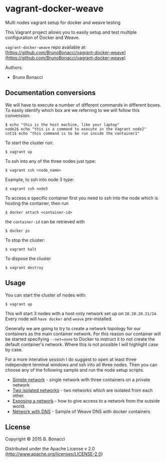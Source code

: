 # vagrant-docker-weave

Multi nodes vagrant setup for docker and weave testing

This Vagrant project allows you to easily setup and test multiple
configuration of Docker and Weave.

`vagrant-docker-weave` repo available at: [https://github.com/BrunoBonacci/vagrant-docker-weave](https://github.com/BrunoBonacci/vagrant-docker-weave)


Authors:

  - Bruno Bonacci

## Documentation conversions

We will have to execute a number of different commands in different boxes.
To easily identify which box are we referring to we will follow this convension:

    $ echo "this is the host machine, like your laptop"
    node2$ echo "this is a command to execute in the Vagrant node2"
    cnt1$ echo "this command is to be run inside the container1"

To start the cluster run:

    $ vagrant up

To ssh into any of the three nodes just type:

    $ vagrant ssh <node_name>
    
Example, to ssh into node 3 type:

    $ vagrant ssh node3

To access a specific container first you need to ssh into the node which is hosting
the container, then run

    $ docker attach <container-id>

the `container-id` can be retrieved with

    $ docker ps

To stop the cluster:

    $ vagrant halt

To dispose the cluster

    $ vagrant destroy


## Usage

You can start the cluster of nodes with:

    $ vagrant up

This will start 3 nodes with a host-only network set up on `20.20.20.21/24`.
Every node will `have docker` and `weave` pre-installed.

Generally we are going to try to create a network topology for our containers
as the main container network. For this reason our container will be started
specifying `--net=none` to Docker to instruct it to not create the default container's network.
Where this is not possible I will highlight case by case.

For a more interative session I do suggest to open at least three independent terminal windows
and ssh into all three nodes.
Then you can choose any of the following sample and run the node setup scripts.

  * [Simple network](001-simple-network) - single network with three containers on a private network
  * [Two isolated networks](002-isolated-networks) - two networks which are isolated from each other.
  * [Exposing a network](003-external-access) - how to give access to a network from the outside world.
  * [Network with DNS](004-working-with-DNS) - Sample of Weave DNS with docker containers

## License

Copyright © 2015 B. Bonacci

Distributed under the Apache License v 2.0 (http://www.apache.org/licenses/LICENSE-2.0)
